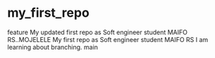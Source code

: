 # my_first_repo
 feature
My updated first repo as Soft engineer student
MAIFO RS..MOJELELE
My first repo as Soft engineer student
MAIFO RS
I am learning about branching.
 main
